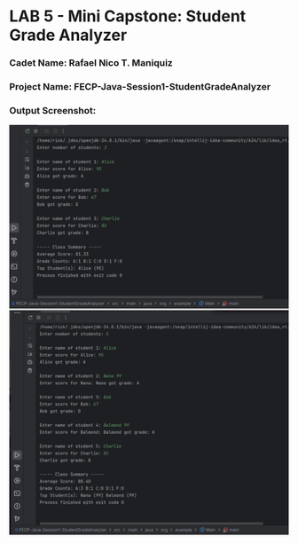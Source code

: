 # LAB 5 - Mini Capstone: Student Grade Analyzer

### Cadet Name: Rafael Nico T. Maniquiz
### Project Name: FECP-Java-Session1-StudentGradeAnalyzer
### Output Screenshot:
<img src="https://github.com/rick-maniquiz/FECP-Java-Session1-StudentGradeAnalyzer/blob/f8277b0abb2c730e48c844d7bf230bacdbe603e1/screenshot.png"/>
<img src="https://github.com/rick-maniquiz/FECP-Java-Session1-StudentGradeAnalyzer/blob/c6875c0a82e5c0d5a7362a2da42630e23acce5da/screenshot_multiple_highscore.png"/>
